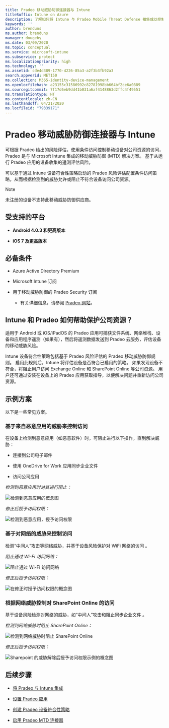 ```yaml
---
title: Pradeo 移动威胁防御连接器与 Intune
titleSuffix: Intune on Azure
description: 了解如何将 Intune 与 Pradeo Mobile Threat Defense 相集成以控制移动设备对公司资源的访问。
keywords: ''
author: brenduns
ms.author: brenduns
manager: dougeby
ms.date: 03/09/2020
ms.topic: conceptual
ms.service: microsoft-intune
ms.subservice: protect
ms.localizationpriority: high
ms.technology: ''
ms.assetid: cde4d389-1770-4226-85a3-a2f3b3fb92a3
search.appverid: MET150
ms.collection: M365-identity-device-management
ms.openlocfilehash: a23155c31586992c82781998bb664bf2ce6a0889
ms.sourcegitcommit: 7f17d6eb9dd41b031a6af4148863d2ffc4f49551
ms.translationtype: HT
ms.contentlocale: zh-CN
ms.lasthandoff: 04/21/2020
ms.locfileid: "79339171"
---
```

# <a name="pradeo-mobile-threat-defense-connector-with-intune"></a>Pradeo 移动威胁防御连接器与 Intune

可根据 Pradeo 给出的风险评估，使用条件访问控制移动设备对公司资源的访问，Pradeo 是与 Microsoft Intune 集成的移动威胁防御 (MTD) 解决方案。 基于从运行 Pradeo 应用的设备收集的遥测评估风险。

可以基于通过 Intune 设备符合性策略启动的 Pradeo 风险评估配置条件访问策略，从而根据检测到的威胁允许或阻止不符合设备访问公司资源。

> [!NOTE]
> 未注册的设备不支持此移动威胁防御供应商。

## <a name="supported-platforms"></a>受支持的平台

- **Android 4.0.3 和更高版本**

- **iOS 7 及更高版本**

## <a name="prerequisites"></a>必备条件

- Azure Active Directory Premium

- Microsoft Intune 订阅

- 用于移动威胁防御的 Pradeo Security 订阅

  - 有关详细信息，请参阅 [Pradeo 网站](https://www.pradeo.com/en-US/mobile-threat-protection)。

## <a name="how-do-intune-and-pradeo-help-protect-your-company-resources"></a>Intune 和 Pradeo 如何帮助保护公司资源？

适用于 Android 或 iOS/iPadOS 的 Pradeo 应用可捕获文件系统、网络堆栈、设备和应用程序遥测（如果有），然后将遥测数据发送到 Pradeo 云服务，评估设备的移动威胁风险。

Intune 设备符合性策略包括基于 Pradeo 风险评估的 Pradeo 移动威胁防御规则。 启用此规则后，Intune 将评估设备是否符合已启用的策略。 如果发现设备不符合，将阻止用户访问 Exchange Online 和 SharePoint Online 等公司资源。 用户还可通过安装在设备上的 Pradeo 应用获取指导，以便解决问题并重新访问公司资源。

## <a name="sample-scenarios"></a>示例方案

以下是一些常见方案。

### <a name="control-access-based-on-threats-from-malicious-apps"></a>基于来自恶意应用的威胁来控制访问

在设备上检测到恶意应用（如恶意软件）时，可阻止进行以下操作，直到解决威胁：

- 连接到公司电子邮件

- 使用 OneDrive for Work 应用同步企业文件

- 访问公司应用

*检测到恶意应用时对其进行阻止：*

![检测到恶意应用的概念图](./media/pradeo-mobile-threat-defense-connector/pradeo-maliciousapps-blocked.png)

*修正后授予访问权限：*

![检测到恶意应用，授予访问权限](./media/pradeo-mobile-threat-defense-connector/pradeo-maliciousapps-unblocked.png)

### <a name="control-access-based-on-threat-to-network"></a>基于对网络的威胁来控制访问

检测“中间人”攻击等网络威胁，并基于设备风险保护对 WiFi 网络的访问  。

*阻止通过 Wi-Fi 访问网络：*

![阻止通过 Wi-Fi 访问网络](./media/pradeo-mobile-threat-defense-connector/pradeo-network-wifi-blocked.png)

*修正后授予访问权限：*

![在修正时授予访问权限的概念图](./media/pradeo-mobile-threat-defense-connector/pradeo-network-wifi-unblocked.png)

### <a name="control-access-to-sharepoint-online-based-on-threat-to-network"></a>根据网络威胁控制对 SharePoint Online 的访问

基于设备风险检测对网络的威胁，如“中间人”攻击和阻止同步企业文件  。

*检测到网络威胁时阻止 SharePoint Online：*

![检测到网络威胁时阻止 SharePoint Online](./media/pradeo-mobile-threat-defense-connector/pradeo-network-spo-blocked.png)

*修正后授予访问权限：*

![Sharepoint 的威胁解除后授予访问权限示例的概念图](./media/pradeo-mobile-threat-defense-connector/pradeo-network-spo-unblocked.png)

<!-- 
### Control access on unenrolled devices based on threats from malicious apps

When the Pradeo Mobile Threat Defense solution considers a device to be infected:

![App protection policy blocks due to detected malware](./media/pradeo-mobile-threat-defense-connector/pradeo-app-policy-block.png)

Access is granted on remediation:

![Access is granted on remediation for App protection policy](./media/pradeo-mobile-threat-defense-connector/pradeo-app-policy-remediated.png)
-->

## <a name="next-steps"></a>后续步骤

- [将 Pradeo 与 Intune 集成](pradeo-mtd-connector-integration.md)

- [设置 Pradeo 应用](mtd-apps-ios-app-configuration-policy-add-assign.md)

- [创建 Pradeo 设备符合性策略](mtd-device-compliance-policy-create.md)

- [启用 Pradeo MTD 连接器](mtd-connector-enable.md)
